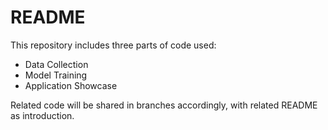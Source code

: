 # README #

This repository includes three parts of code used: 

* Data Collection
* Model Training 
* Application Showcase

Related code will be shared in branches accordingly, with related README as introduction.

